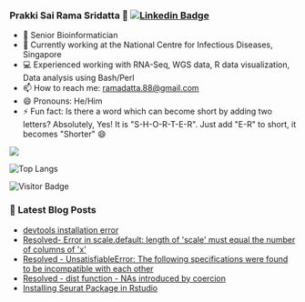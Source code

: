### Prakki Sai Rama Sridatta 👋 [![Linkedin Badge](https://img.shields.io/badge/-blue?style=flat-square&logo=Linkedin&logoColor=white&link=https://www.linkedin.com/in/khushbu-patel-b1a196b5/)](https://www.linkedin.com/in/prakki-sai-rama-sridatta-data/)

- 🔭 Senior Bioinformatician
- 🌱 Currently working at the National Centre for Infectious Diseases, Singapore
- 💻 Experienced working with RNA-Seq, WGS data, R data visualization, Data analysis using Bash/Perl
- 📫 How to reach me: ramadatta.88@gmail.com
- 😄 Pronouns: He/Him
- ⚡ Fun fact: Is there a word which can become short by adding two letters? Absolutely, Yes! It is "S-H-O-R-T-E-R". Just add "E-R" to short, it becomes "Shorter" 😄


<a href="https://github.com/anuraghazra/github-readme-stats">
 <img align="center" src="https://github-readme-stats.vercel.app/api?username=ramadatta&show_icons=true&repo=github-readme-stats&theme=buefy&hide=stars" />
</a>

![Top Langs](https://github-readme-stats.vercel.app/api/top-langs/?username=ramadatta&hide=TeX&layout=compact)

![Visitor Badge](https://visitor-badge.laobi.icu/badge?page_id=ramadatta.ramdatta)


### 📕 Latest Blog Posts
<!-- BLOG-POST-LIST:START -->
- [devtools installation error](https://asearchforsolutions.blogspot.com/2022/11/devtools-installation-error.html)
- [Resolved- Error in scale.default: length of &#39;scale&#39; must equal the number of columns of &#39;x&#39;](https://asearchforsolutions.blogspot.com/2022/11/resolved-error-in-scaledefault-length.html)
- [Resolved - UnsatisfiableError: The following specifications were found to be incompatible with each other](https://asearchforsolutions.blogspot.com/2022/11/resolved-unsatisfiableerror-following.html)
- [Resolved - dist function - NAs introduced by coercion](https://asearchforsolutions.blogspot.com/2022/10/resolved-dist-function-nas-introduced.html)
- [Installing Seurat Package in Rstudio](https://asearchforsolutions.blogspot.com/2022/09/installing-seurat-package-in-rstudio.html)
<!-- BLOG-POST-LIST:END -->
